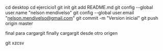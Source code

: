 cd desktop
cd ejercicio1
git init
git add README.md
git config --global user.name "nelson mendivelso"
git config --global user.email "nelson.mendivelso@gmail.com"
git commit -m "Version inicial"
git push origin master

final para cargargit finally
cargargit desde otro origen

git xzcsv